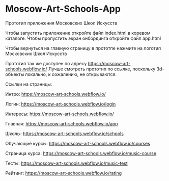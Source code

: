 # Moscow-Art-Schools-App
Прототип приложения Московских Школ Искусств

Чтобы запустить приложение откройте файл index.html в коревом каталоге.
Чтобы пропустить экран онбординга откройте файл app.html

Чтобы вернуться на главную страницу в прототпе нажмите на логотип Московских Школ Искусств

Прототип так же доступен по адресу https://moscow-art-schools.webflow.io/
Лучше смотреть прототип по ссылке, поскольку 3d-объекты локально, к сожалению, не открываются.


Ссылки на страницы:

Интро: https://moscow-art-schools.webflow.io/

Логин: https://moscow-art-schools.webflow.io/login

Интересы: https://moscow-art-schools.webflow.io/

Главная: https://moscow-art-schools.webflow.io/app

Школы: https://moscow-art-schools.webflow.io/schools

Обучающие курсы: https://moscow-art-schools.webflow.io/courses

Страница курса: https://moscow-art-schools.webflow.io/music-course

Тесты: https://moscow-art-schools.webflow.io/music-test

Рейтинг: https://moscow-art-schools.webflow.io/rating

